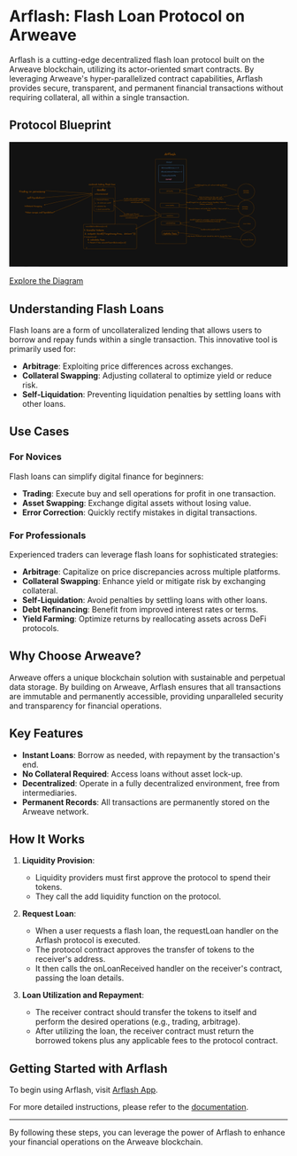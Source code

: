 # Arflash: Flash Loan Protocol on Arweave

Arflash is a cutting-edge decentralized flash loan protocol built on the Arweave blockchain, utilizing its actor-oriented smart contracts. By leveraging Arweave's hyper-parallelized contract capabilities, Arflash provides secure, transparent, and permanent financial transactions without requiring collateral, all within a single transaction.

## Protocol Blueprint

![Protocol Diagram](./Assets/image.png)

[Explore the Diagram](https://excalidraw.com/#room=87d6fe615f69235eef84,pPqvjaqty2HC5ZDZo4V2-g)

## Understanding Flash Loans

Flash loans are a form of uncollateralized lending that allows users to borrow and repay funds within a single transaction. This innovative tool is primarily used for:

- **Arbitrage**: Exploiting price differences across exchanges.
- **Collateral Swapping**: Adjusting collateral to optimize yield or reduce risk.
- **Self-Liquidation**: Preventing liquidation penalties by settling loans with other loans.

## Use Cases

### For Novices

Flash loans can simplify digital finance for beginners:

- **Trading**: Execute buy and sell operations for profit in one transaction.
- **Asset Swapping**: Exchange digital assets without losing value.
- **Error Correction**: Quickly rectify mistakes in digital transactions.

### For Professionals

Experienced traders can leverage flash loans for sophisticated strategies:

- **Arbitrage**: Capitalize on price discrepancies across multiple platforms.
- **Collateral Swapping**: Enhance yield or mitigate risk by exchanging collateral.
- **Self-Liquidation**: Avoid penalties by settling loans with other loans.
- **Debt Refinancing**: Benefit from improved interest rates or terms.
- **Yield Farming**: Optimize returns by reallocating assets across DeFi protocols.

## Why Choose Arweave?

Arweave offers a unique blockchain solution with sustainable and perpetual data storage. By building on Arweave, Arflash ensures that all transactions are immutable and permanently accessible, providing unparalleled security and transparency for financial operations.

## Key Features

- **Instant Loans**: Borrow as needed, with repayment by the transaction's end.
- **No Collateral Required**: Access loans without asset lock-up.
- **Decentralized**: Operate in a fully decentralized environment, free from intermediaries.
- **Permanent Records**: All transactions are permanently stored on the Arweave network.

## How It Works

1. **Liquidity Provision**:
    - Liquidity providers must first approve the protocol to spend their tokens.
    - They call the add liquidity function on the protocol.

2. **Request Loan**:
    - When a user requests a flash loan, the requestLoan handler on the Arflash protocol is executed.
    - The protocol contract approves the transfer of tokens to the receiver's address.
    - It then calls the onLoanReceived handler on the receiver's contract, passing the loan details.

3. **Loan Utilization and Repayment**:
    - The receiver contract should transfer the tokens to itself and perform the desired operations (e.g., trading, arbitrage).
    - After utilizing the loan, the receiver contract must return the borrowed tokens plus any applicable fees to the protocol contract.

## Getting Started with Arflash

To begin using Arflash, visit [Arflash App](https://arflash.vercel.app).

For more detailed instructions, please refer to the [documentation](https://calc1f4r.gitbook.io/arflash).

---

By following these steps, you can leverage the power of Arflash to enhance your financial operations on the Arweave blockchain.
